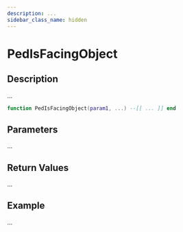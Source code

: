 ```yaml
---
description: ...
sidebar_class_name: hidden
---
```


# PedIsFacingObject

## Description

...

```lua
function PedIsFacingObject(param1, ...) --[[ ... ]] end
```

## Parameters

...

## Return Values

...

## Example

...

